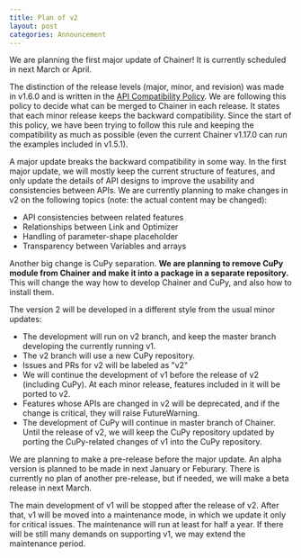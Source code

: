 ```yaml
---
title: Plan of v2
layout: post
categories: Announcement
---
```


We are planning the first major update of Chainer!
It is currently scheduled in next March or April.

The distinction of the release levels (major, minor, and revision) was made in v1.6.0 and is written in the [API Compatibility Policy](http://docs.chainer.org/en/stable/compatibility.html).
We are following this policy to decide what can be merged to Chainer in each release.
It states that each minor release keeps the backward compatibility.
Since the start of this policy, we have been trying to follow this rule and keeping the compatibility as much as possible (even the current Chainer v1.17.0 can run the examples included in v1.5.1).

A major update breaks the backward compatibility in some way.
In the first major update, we will mostly keep the current structure of features, and only update the details of API designs to improve the usability and consistencies between APIs.
We are currently planning to make changes in v2 on the following topics (note: the actual content may be changed):

- API consistencies between related features
- Relationships between Link and Optimizer
- Handling of parameter-shape placeholder
- Transparency between Variables and arrays

Another big change is CuPy separation.
**We are planning to remove CuPy module from Chainer and make it into a package in a separate repository.**
This will change the way how to develop Chainer and CuPy, and also how to install them.

The version 2 will be developed in a different style from the usual minor updates:

- The development will run on v2 branch, and keep the master branch developing the currently running v1.
- The v2 branch will use a new CuPy repository.
- Issues and PRs for v2 will be labeled as "v2"
- We will continue the development of v1 before the release of v2 (including CuPy). At each minor release, features included in it will be ported to v2.
- Features whose APIs are changed in v2 will be deprecated, and if the change is critical, they will raise FutureWarning.
- The development of CuPy will continue in master branch of Chainer. Until the release of v2, we will keep the CuPy repository updated by porting the CuPy-related changes of v1 into the CuPy repository.

We are planning to make a pre-release before the major update.
An alpha version is planned to be made in next January or Feburary.
There is currently no plan of another pre-release, but if needed, we will make a beta release in next March.

The main development of v1 will be stopped after the release of v2.
After that, v1 will be moved into a maintenance mode, in which we update it only for critical issues.
The maintenance will run at least for half a year.
If there will be still many demands on supporting v1, we may extend the maintenance period.

